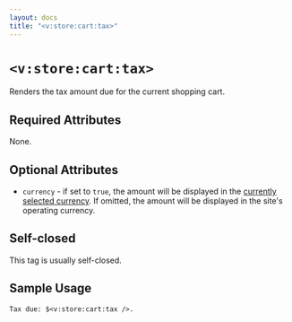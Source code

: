 ```yaml
---
layout: docs
title: "<v:store:cart:tax>"
---
```


# `<v:store:cart:tax>`

Renders the tax amount due for the current shopping cart.

## Required Attributes

None.

## Optional Attributes

-   `currency` - if set to `true`, the amount will be displayed in the
    [currently selected currency](#v_store_currency_select). If omitted,
    the amount will be displayed in the site's operating currency.

## Self-closed

This tag is usually self-closed.

## Sample Usage

    Tax due: $<v:store:cart:tax />.
